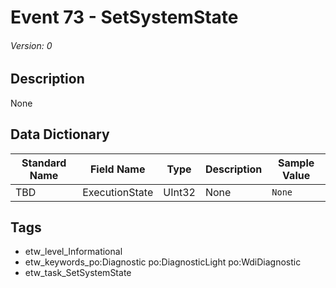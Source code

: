 # Event 73 - SetSystemState
###### Version: 0

## Description
None

## Data Dictionary
|Standard Name|Field Name|Type|Description|Sample Value|
|---|---|---|---|---|
|TBD|ExecutionState|UInt32|None|`None`|

## Tags
* etw_level_Informational
* etw_keywords_po:Diagnostic po:DiagnosticLight po:WdiDiagnostic
* etw_task_SetSystemState